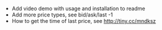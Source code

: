 - Add video demo with usage and installation to readme
- Add more price types, see bid/ask/last -1
- How to get the time of last price, see http://tiny.cc/mndksz
